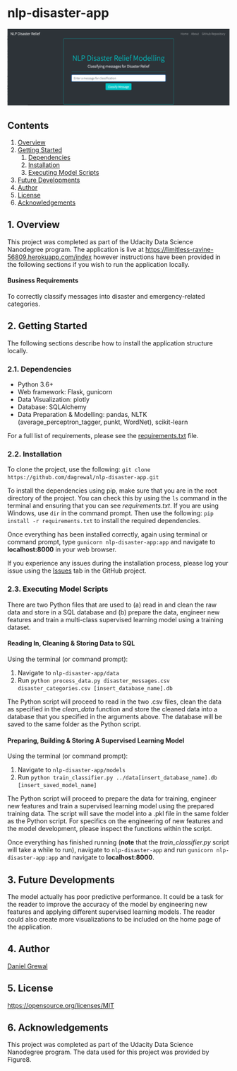 # nlp-disaster-app
![Home](home-1.png)
## Contents
1. [Overview](1.-Overview)
1. [Getting Started](2.-Getting-Started)
    1. [Dependencies](2.1.-Dependencies)
    1. [Installation](2.2.-Installation)
    1. [Executing Model Scripts](2.3.-Executing-Model-Scripts)
1. [Future Developments](3.-Future-Developments)
1. [Author](4.-Author)
1. [License](5.-License)
1. [Acknowledgements](6.-Acknowledgements)
## 1. Overview
This project was completed as part of the Udacity Data Science Nanodegree program. The application is live at https://limitless-ravine-56809.herokuapp.com/index however instructions have been provided in the following sections if you wish to run the application locally.
#### Business Requirements
To correctly classify messages into disaster and emergency-related categories. 
## 2. Getting Started
The following sections describe how to install the application structure locally.
### 2.1. Dependencies
* Python 3.6+
* Web framework: Flask, gunicorn
* Data Visualization: plotly
* Database: SQLAlchemy
* Data Preparation & Modelling: pandas, NLTK (average_perceptron_tagger, punkt, WordNet), scikit-learn

For a full list of requirements, please see the [requirements.txt](#) file.
### 2.2. Installation
To clone the project, use the following: `git clone https://github.com/dagrewal/nlp-disaster-app.git`

To install the dependencies using pip, make sure that you are in the root directory of the project. You can check this by using the `ls` command in the terminal and ensuring that you can see *requirements.txt*. If you are using Windows, use `dir` in the command prompt. Then use the following: `pip install -r requirements.txt` to install the required dependencies.

Once everything has been installed correctly, again using terminal or command prompt, type `gunicorn nlp-disaster-app:app` and navigate to **localhost:8000** in your web browser.

If you experience any issues during the installation process, please log your issue using the [Issues](https://github.com/dagrewal/nlp-disaster-app/issues) tab in the GitHub project.
### 2.3. Executing Model Scripts
There are two Python files that are used to (a) read in and clean the raw data and store in a SQL database and (b) prepare the data, engineer new features and train a multi-class supervised learning model using a training dataset.

#### Reading In, Cleaning & Storing Data to SQL
Using the terminal (or command prompt):

1. Navigate to `nlp-disaster-app/data`
2. Run `python process_data.py disaster_messages.csv disaster_categories.csv [insert_database_name].db`

The Python script will proceed to read in the two .csv files, clean the data as specified in the *clean_data* function and store the cleaned data into a database that you specified in the arguments above. The database will be saved to the same folder as the Python script.

#### Preparing, Building & Storing A Supervised Learning Model
Using the terminal (or command prompt):

1. Navigate to `nlp-disaster-app/models`
2. Run `python train_classifier.py ../data[insert_database_name].db [insert_saved_model_name]`

The Python script will proceed to prepare the data for training, engineer new features and train a supervised learning model using the prepared training data. The script will save the model into a .pkl file in the same folder as the Python script. For specifics on the engineering of new features and the model development, please inspect the functions within the script.

Once everything has finished running (**note** that the *train_classifier.py* script will take a while to run), navigate to `nlp-disaster-app` and run `gunicorn nlp-disaster-app:app` and navigate to **localhost:8000**.

## 3. Future Developments
The model actually has poor predictive performance. It could be a task for the reader to improve the accuracy of the model by engineering new features and applying different supervised learning models. The reader could also create more visualizations to be included on the home page of the application.

## 4. Author
[Daniel Grewal](https://github.com/dagrewal)

## 5. License
https://opensource.org/licenses/MIT
## 6. Acknowledgements
This project was completed as part of the Udacity Data Science Nanodegree program.
The data used for this project was provided by Figure8.
